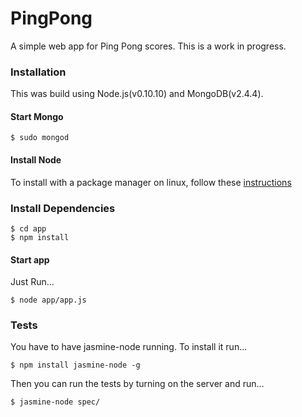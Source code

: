 PingPong
========
A simple web app for Ping Pong scores. This is a work in progress.

### Installation
This was build using Node.js(v0.10.10) and MongoDB(v2.4.4).

#### Start Mongo

    $ sudo mongod

#### Install Node

To install with a package manager on linux, follow these [instructions](https://github.com/joyent/node/wiki/Installing-Node.js-via-package-manager)

### Install Dependencies

    $ cd app
    $ npm install

#### Start app
Just Run...

    $ node app/app.js

### Tests
You have to have jasmine-node running. To install it run...

    $ npm install jasmine-node -g

Then you can run the tests by turning on the server and run...

    $ jasmine-node spec/

